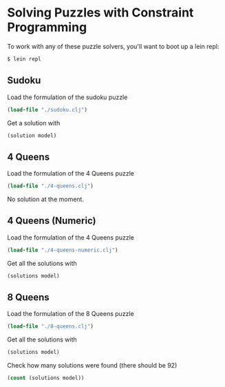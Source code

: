 # Solving Puzzles with Constraint Programming

To work with any of these puzzle solvers, you'll want to boot up a lein
repl:

```bash
$ lein repl
```

## Sudoku

Load the formulation of the sudoku puzzle

```clojure
(load-file "./sudoku.clj")
```

Get a solution with

```clojure
(solution model)
```

## 4 Queens

Load the formulation of the 4 Queens puzzle

```clojure
(load-file "./4-queens.clj")
```

No solution at the moment.

## 4 Queens (Numeric)

Load the formulation of the 4 Queens puzzle

```clojure
(load-file "./4-queens-numeric.clj")
```

Get all the solutions with

```clojure
(solutions model)
```

## 8 Queens

Load the formulation of the 8 Queens puzzle

```clojure
(load-file "./8-queens.clj")
```

Get all the solutions with

```clojure
(solutions model)
```

Check how many solutions were found (there should be 92)

```clojure
(count (solutions model))
```
